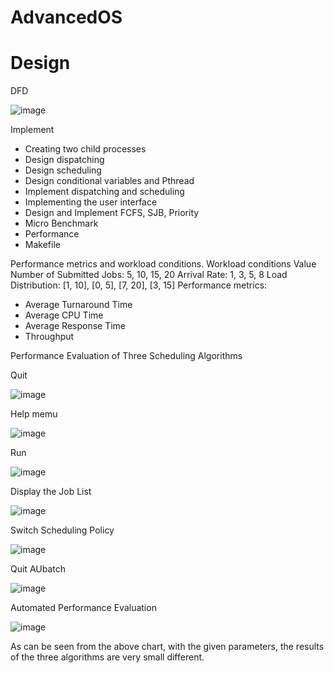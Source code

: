 # AdvancedOS

# Design
DFD

![image](https://user-images.githubusercontent.com/106338181/171784072-c9c59262-6dda-4284-905c-b0afa1a340c3.png)


Implement 
- Creating two child processes
- Design dispatching
- Design scheduling
- Design conditional variables and Pthread
- Implement dispatching and scheduling
- Implementing the user interface
- Design and Implement FCFS, SJB, Priority
- Micro Benchmark
- Performance
- Makefile

Performance metrics and workload conditions.
Workload conditions         Value
Number of Submitted Jobs:    5, 10, 15, 20
Arrival Rate:                1, 3, 5, 8
Load Distribution:           [1, 10], [0, 5], [7, 20], [3, 15]
Performance metrics:
- Average Turnaround Time
- Average CPU Time
- Average Response Time
- Throughput

Performance Evaluation of Three Scheduling Algorithms

Quit

![image](https://user-images.githubusercontent.com/106338181/171784118-cf76f5bb-f9f2-4725-91fd-fc4dd252c1ad.png)

Help memu

![image](https://user-images.githubusercontent.com/106338181/171784136-3b9a3453-9d62-41e4-8682-41c2b1288216.png)

Run

![image](https://user-images.githubusercontent.com/106338181/171784146-2e249a3b-0b45-42b9-9eb2-72cc039b3436.png)

Display the Job List 

![image](https://user-images.githubusercontent.com/106338181/171784158-cfc55a2c-2caf-4f4c-9327-af3a74d28861.png)

Switch Scheduling Policy

![image](https://user-images.githubusercontent.com/106338181/171784171-c9bab46d-bf34-4d20-8ed9-3600531df11a.png)

Quit AUbatch

![image](https://user-images.githubusercontent.com/106338181/171784214-5e927c0a-399f-4c87-98c7-b81ef976291d.png)

Automated Performance Evaluation

![image](https://user-images.githubusercontent.com/106338181/171784245-f8c91b6b-8d86-4282-8b1d-3a897b974fee.png)

As can be seen from the above chart, with the given parameters, the results of the three algorithms are very small different.
